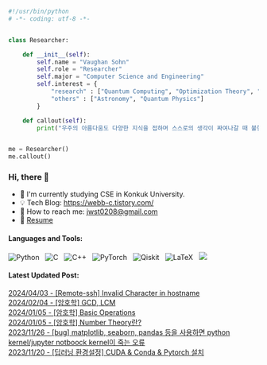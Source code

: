 
```python
#!/usr/bin/python
# -*- coding: utf-8 -*-


class Researcher:

    def __init__(self):
        self.name = "Vaughan Sohn"
        self.role = "Researcher"
        self.major = "Computer Science and Engineering"
        self.interest = {
            "research" : ["Quantum Computing", "Optimization Theory", "Reinforcement Learning"],
            "others" : ["Astronomy", "Quantum Physics"]
        }

    def callout(self):
        print("우주의 아름다움도 다양한 지식을 접하며 스스로의 생각이 짜여나갈 때 불현듯 나를 덮쳐오리라.")


me = Researcher()
me.callout()
```
### Hi, there 👋
- 🔭 I'm currently studying CSE in Konkuk University.
- 💡 Tech Blog: https://webb-c.tistory.com/
- 📮 How to reach me: jwst0208@gmail.com
- 🚀 [Resume](https://webb-c.github.io/)

#### Languages and Tools:
![Python](https://img.shields.io/badge/-Python-black?logo=Python&style=social)&nbsp;&nbsp;
![C](https://img.shields.io/badge/c-%2300599C.svg?style=social&logo=c)&nbsp;&nbsp;
![C++](https://img.shields.io/badge/c++-%2300599C.svg?style=social&logo=c%2B%2B)&nbsp;&nbsp;
![PyTorch](https://img.shields.io/badge/PyTorch-%23EE4C2C.svg?style=social&logo=PyTorch)&nbsp;&nbsp;
![Qiskit](https://img.shields.io/badge/Qiskit-%236929C4.svg?style=social&logo=Qiskit)&nbsp;&nbsp;
![LaTeX](https://img.shields.io/badge/latex-%23008080.svg?style=social&logo=latex)&nbsp;&nbsp;
<a href="https://solved.ac/profile/jwst0210"><img src="http://mazassumnida.wtf/api/mini/generate_badge?boj=jwst0210"/></a>

#### Latest Updated Post:
[2024/04/03 - [Remote-ssh] Invalid Character in hostname](https://webb-c.tistory.com/19) <br/>
[2024/02/04 - [암호학] GCD, LCM](https://webb-c.tistory.com/18) <br/>
[2024/01/05 - [암호학] Basic Operations](https://webb-c.tistory.com/17) <br/>
[2024/01/05 - [암호학] Number Theory란?](https://webb-c.tistory.com/16) <br/>
[2023/11/26 - [bug] matplotlib, seaborn, pandas 등을 사용하면 python kernel/jupyter notboock kernel이 죽는 오류](https://webb-c.tistory.com/15) <br/>
[2023/11/20 - [딥러닝 환경설정] CUDA &amp; Conda &amp; Pytorch 설치](https://webb-c.tistory.com/14) <br/>
